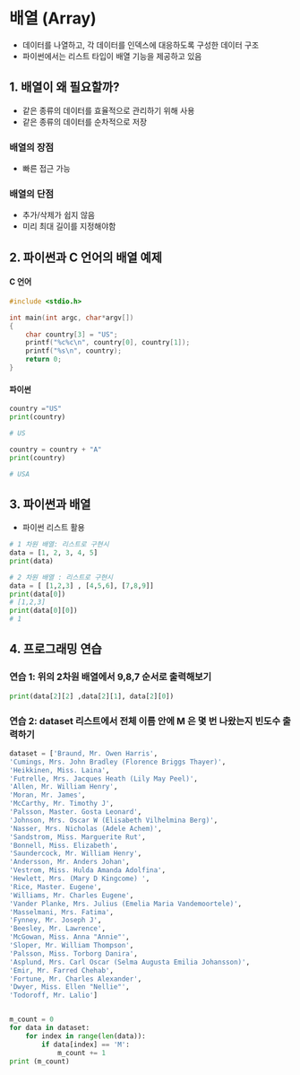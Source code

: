 # 배열 (Array)

- 데이터를 나열하고, 각 데이터를 인덱스에 대응하도록 구성한 데이터 구조
- 파이썬에서는 리스트 타입이 배열 기능을 제공하고 있음

## 1. 배열이 왜 필요할까?

- 같은 종류의 데이터를 효율적으로 관리하기 위해 사용
- 같은 종류의 데이터를 순차적으로 저장

### 배열의 장점

- 빠른 접근 가능

### 배열의 단점

- 추가/삭제가 쉽지 않음
- 미리 최대 길이를 지정해야함

## 2. 파이썬과 C 언어의 배열 예제

#### C 언어

```C
#include <stdio.h>

int main(int argc, char*argv[])
{
    char country[3] = "US";
    printf("%c%c\n", country[0], country[1]);
    printf("%s\n", country);
    return 0;
}
```

#### 파이썬

```python
country ="US"
print(country)

# US

country = country + "A"
print(country)

# USA
```

## 3. 파이썬과 배열

- 파이썬 리스트 활용

```python
# 1 차원 배열: 리스트로 구현시
data = [1, 2, 3, 4, 5]
print(data)

# 2 차원 배열 : 리스트로 구현시
data = [ [1,2,3] , [4,5,6], [7,8,9]]
print(data[0])
# [1,2,3]
print(data[0][0])
# 1
```

## 4. 프로그래밍 연습

### 연습 1: 위의 2차원 배열에서 9,8,7 순서로 출력해보기

```python
print(data[2][2] ,data[2][1], data[2][0])
```

### 연습 2: dataset 리스트에서 전체 이름 안에 M 은 몇 번 나왔는지 빈도수 출력하기

```python
dataset = ['Braund, Mr. Owen Harris',
'Cumings, Mrs. John Bradley (Florence Briggs Thayer)',
'Heikkinen, Miss. Laina',
'Futrelle, Mrs. Jacques Heath (Lily May Peel)',
'Allen, Mr. William Henry',
'Moran, Mr. James',
'McCarthy, Mr. Timothy J',
'Palsson, Master. Gosta Leonard',
'Johnson, Mrs. Oscar W (Elisabeth Vilhelmina Berg)',
'Nasser, Mrs. Nicholas (Adele Achem)',
'Sandstrom, Miss. Marguerite Rut',
'Bonnell, Miss. Elizabeth',
'Saundercock, Mr. William Henry',
'Andersson, Mr. Anders Johan',
'Vestrom, Miss. Hulda Amanda Adolfina',
'Hewlett, Mrs. (Mary D Kingcome) ',
'Rice, Master. Eugene',
'Williams, Mr. Charles Eugene',
'Vander Planke, Mrs. Julius (Emelia Maria Vandemoortele)',
'Masselmani, Mrs. Fatima',
'Fynney, Mr. Joseph J',
'Beesley, Mr. Lawrence',
'McGowan, Miss. Anna "Annie"',
'Sloper, Mr. William Thompson',
'Palsson, Miss. Torborg Danira',
'Asplund, Mrs. Carl Oscar (Selma Augusta Emilia Johansson)',
'Emir, Mr. Farred Chehab',
'Fortune, Mr. Charles Alexander',
'Dwyer, Miss. Ellen "Nellie"',
'Todoroff, Mr. Lalio']


m_count = 0
for data in dataset:
    for index in range(len(data)):
        if data[index] == 'M':
            m_count += 1
print (m_count)
```
